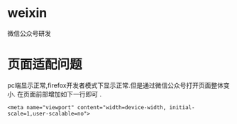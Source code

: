 # weixin
微信公众号研发

# 页面适配问题
pc端显示正常,firefox开发者模式下显示正常.但是通过微信公众号打开页面整体变小.
在页面前部增加如下一行即可 .


`<meta name="viewport" content="width=device-width, initial-scale=1,user-scalable=no">`
